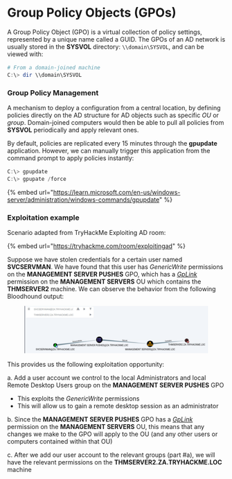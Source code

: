 # Group Policy Objects (GPOs)

A Group Policy Object (GPO) is a virtual collection of policy settings, represented by a unique name called a GUID. The GPOs of an AD network is usually stored in the **SYSVOL** directory: `\\domain\SYSVOL`, and can be viewed with:

```powershell
# From a domain-joined machine
C:\> dir \\domain\SYSVOL
```

### Group Policy Management

A mechanism to deploy a configuration from a central location, by defining policies directly on the AD structure for AD objects such as specific _OU_ or _group_. Domain-joined computers would then be able to pull all policies from **SYSVOL** periodically and apply relevant ones.

By default, policies are replicated every 15 minutes through the **gpupdate** application. However, we can manually trigger this application from the command prompt to apply policies instantly:

```powershell
C:\> gpupdate
C:\> gpupate /force
```

{% embed url="https://learn.microsoft.com/en-us/windows-server/administration/windows-commands/gpupdate" %}

### Exploitation example

Scenario adapted from TryHackMe Exploiting AD room:

{% embed url="https://tryhackme.com/room/exploitingad" %}

Suppose we have stolen credentials for a certain user named **SVCSERVMAN**. We have found that this user has _GenericWrite_ permissions on the **MANAGEMENT SERVER PUSHES** GPO, which has a [_GpLink_](https://bloodhound.specterops.io/resources/edges/gp-link) permission on the **MANAGEMENT SERVERS** OU which contains the **THMSERVER2** machine. We can observe the behavior from the following Bloodhound output:

<figure><img src="../../.gitbook/assets/image (59).png" alt=""><figcaption></figcaption></figure>

This provides us the following exploitation opportunity:

a. Add a user account we control to the local Administrators and local Remote Desktop Users group on the **MANAGEMENT SERVER PUSHES** GPO

* This exploits the _GenericWrite_ permissions
* This will allow us to gain a remote desktop session as an administrator

b. Since the **MANAGEMENT SERVER PUSHES** GPO has a [_GpLink_](https://bloodhound.specterops.io/resources/edges/gp-link) permission on the **MANAGEMENT SERVERS** OU, this means that any changes we make to the GPO will apply to the OU (and any other users or computers contained within that OU)

c. After we add our user account to the relevant groups (part #a), we will have the relevant permissions on the **THMSERVER2.ZA.TRYHACKME.LOC** machine



